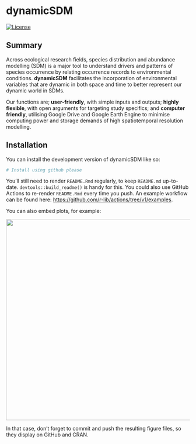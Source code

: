 
<!-- README.md is generated from README.Rmd. Please edit that file -->

# dynamicSDM

<!-- badges: start -->

[![License](https://img.shields.io/badge/license-GPL%20%28%3E=%203%29-lightgrey.svg?style=flat)](http://www.gnu.org/licenses/gpl-3.0.html)

<!-- badges: end -->

## Summary

Across ecological research fields, species distribution and abundance
modelling (SDM) is a major tool to understand drivers and patterns of
species occurrence by relating occurrence records to environmental
conditions. **dynamicSDM** facilitates the incorporation of
environmental variables that are dynamic in both space and time to
better represent our dynamic world in SDMs.

Our functions are; **user-friendly**, with simple inputs and outputs;
**highly flexible**, with open arguments for targeting study specifics;
and **computer friendly**, utilising Google Drive and Google Earth
Engine to minimise computing power and storage demands of high
spatiotemporal resolution modelling.

## Installation

You can install the development version of dynamicSDM like so:

``` r
# Install using github please
```

You’ll still need to render `README.Rmd` regularly, to keep `README.md`
up-to-date. `devtools::build_readme()` is handy for this. You could also
use GitHub Actions to re-render `README.Rmd` every time you push. An
example workflow can be found here:
<https://github.com/r-lib/actions/tree/v1/examples>.

You can also embed plots, for
example:

<a href='https://RachelDobson.github.io/flexsdm'><img src="https://raw.githubusercontent.com/RachelDobson/dynamicSDM/main/man/figures/Picture1.png" align="centre" height="550"/></a>

In that case, don’t forget to commit and push the resulting figure
files, so they display on GitHub and CRAN.
